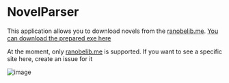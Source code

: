 # NovelParser

This application allows you to download novels from the [ranobelib.me](https://ranobelib.me/). [You can download the prepared exe here](https://github.com/Relorer/NovelParser/releases/tag/v1.0.1)

At the moment, only [ranobelib.me](https://ranobelib.me/) is supported. If you want to see a specific site here, create an issue for it

![image](https://user-images.githubusercontent.com/26045342/191115639-9e0fe050-9d52-4662-b011-2a846518f831.png)
